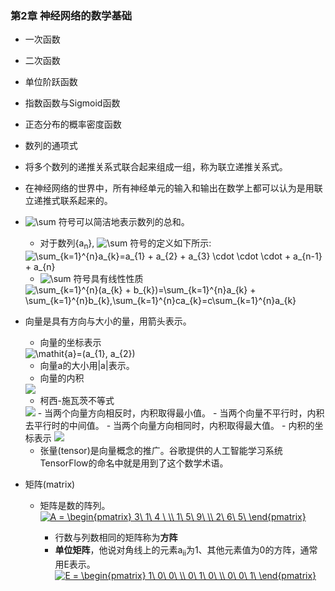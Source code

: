 ### 第2章 神经网络的数学基础
- 一次函数
- 二次函数
- 单位阶跃函数
- 指数函数与Sigmoid函数
- 正态分布的概率密度函数
- 数列的通项式
- 将多个数列的递推关系式联合起来组成一组，称为联立递推关系式。
- 在神经网络的世界中，所有神经单元的输入和输出在数学上都可以认为是用联立递推式联系起来的。
- <img src="https://latex.codecogs.com/gif.latex?\sum" title="\sum" /> 符号可以简洁地表示数列的总和。
	- 对于数列{a<sub>n</sub>}, <img src="https://latex.codecogs.com/gif.latex?\tiny&space;\sum&space;{}" title="\sum" /> 符号的定义如下所示:
	<img src="https://latex.codecogs.com/gif.latex?\sum_{k=1}^{n}a_{k}=a_{1}&space;&plus;&space;a_{2}&space;&plus;&space;a_{3}&space;\cdot&space;\cdot&space;\cdot&space;&plus;&space;a_{n-1}&space;&plus;&space;a_{n}" title="\sum_{k=1}^{n}a_{k}=a_{1} + a_{2} + a_{3} \cdot \cdot \cdot + a_{n-1} + a_{n}" />
    
    - <img src="https://latex.codecogs.com/gif.latex?\sum" title="\sum" /> 符号具有线性性质
    <img src="https://latex.codecogs.com/gif.latex?\sum_{k=1}^{n}(a_{k}&space;&plus;&space;b_{k})=\sum_{k=1}^{n}a_{k}&space;&plus;&space;\sum_{k=1}^{n}b_{k},\sum_{k=1}^{n}ca_{k}=c\sum_{k=1}^{n}a_{k}" title="\sum_{k=1}^{n}(a_{k} + b_{k})=\sum_{k=1}^{n}a_{k} + \sum_{k=1}^{n}b_{k},\sum_{k=1}^{n}ca_{k}=c\sum_{k=1}^{n}a_{k}" />

- 向量是具有方向与大小的量，用箭头表示。
	- 向量的坐标表示
	<img src="https://latex.codecogs.com/gif.latex?\mathit{a}=(a_{1},&space;a_{2})" title="\mathit{a}=(a_{1}, a_{2})" />
    
    - 向量a的大小用|a|表示。
    - 向量的内积
    <img src="https://latex.codecogs.com/gif.latex?\mathit{a}\cdot&space;\mathit{b}=|a||b|cos\theta" />
    
    - 柯西-施瓦茨不等式
    <img src="https://latex.codecogs.com/gif.latex?-|a||b|\leqslant&space;a\cdot&space;b\leqslant&space;|a||b|" />
    	- 当两个向量方向相反时，内积取得最小值。
    	- 当两个向量不平行时，内积去平行时的中间值。
    	- 当两个向量方向相同时，内积取得最大值。
    - 内积的坐标表示
    <img src="https://latex.codecogs.com/gif.latex?\mathbf{a}&space;=&space;(a_{1},&space;a_{2}),\mathbf{b}&space;=&space;(b_{1},&space;b_{2});&space;\mathbf{a}\cdot&space;\mathbf{b}=a_{1},&space;b_{a}&space;&plus;&space;a_{2},&space;b_{2}" />

    - 张量(tensor)是向量概念的推广。谷歌提供的人工智能学习系统TensorFlow的命名中就是用到了这个数学术语。
- 矩阵(matrix)
	- 矩阵是数的阵列。
	<a href="https://www.codecogs.com/eqnedit.php?latex=A&space;=&space;\begin{pmatrix}&space;3\&space;1\&space;4&space;\&space;\\&space;1\&space;5\&space;9\&space;\\&space;2\&space;6\&space;5\&space;\end{pmatrix}" target="_blank"><img src="https://latex.codecogs.com/gif.latex?A&space;=&space;\begin{pmatrix}&space;3\&space;1\&space;4&space;\&space;\\&space;1\&space;5\&space;9\&space;\\&space;2\&space;6\&space;5\&space;\end{pmatrix}" title="A = \begin{pmatrix} 3\ 1\ 4 \ \\ 1\ 5\ 9\ \\ 2\ 6\ 5\ \end{pmatrix}" /></a>
    
    	- 行数与列数相同的矩阵称为**方阵**
    	- **单位矩阵**，他说对角线上的元素a<sub>ii</sub>为1、其他元素值为0的方阵，通常用E表示。
    	<a href="https://www.codecogs.com/eqnedit.php?latex=E&space;=&space;\begin{pmatrix}&space;1\&space;0\&space;0\&space;\\&space;0\&space;1\&space;0\&space;\\&space;0\&space;0\&space;1\&space;\end{pmatrix}" target="_blank"><img src="https://latex.codecogs.com/gif.latex?E&space;=&space;\begin{pmatrix}&space;1\&space;0\&space;0\&space;\\&space;0\&space;1\&space;0\&space;\\&space;0\&space;0\&space;1\&space;\end{pmatrix}" title="E = \begin{pmatrix} 1\ 0\ 0\ \\ 0\ 1\ 0\ \\ 0\ 0\ 1\ \end{pmatrix}" /></a>